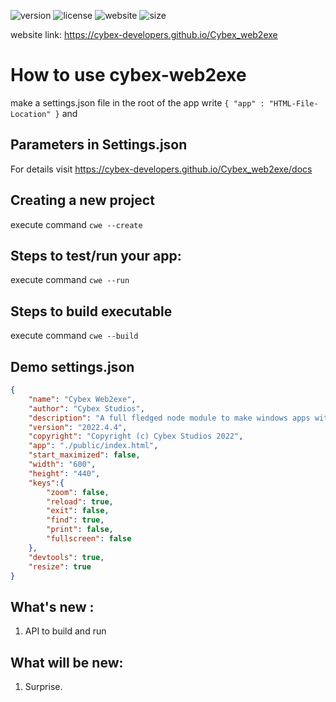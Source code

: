![version](https://img.shields.io/badge/release-2022.4.4-blue)
![license](https://img.shields.io/badge/license-MIT-orange)
![website](https://img.shields.io/badge/website-https%3A%2F%2Fcybex--developers.github.io%2FCybex__web2exe-blueviolet)
![size](https://img.shields.io/badge/executable%20size-30mb%20uncompressed-%2308f)

website link: https://cybex-developers.github.io/Cybex_web2exe

# How to use cybex-web2exe

make a settings.json file in the root of the app
write `{ "app" : "HTML-File-Location" }` and

## Parameters in Settings.json
For details visit https://cybex-developers.github.io/Cybex_web2exe/docs

## Creating a new project
execute command ```cwe --create```

## Steps to test/run your app:
execute command ```cwe --run```

## Steps to build executable
execute command ```cwe --build```

## Demo settings.json
```JSON
{
    "name": "Cybex Web2exe",
    "author": "Cybex Studios",
    "description": "A full fledged node module to make windows apps with web technologies like HTML, CSS, Javascript etc.",
    "version": "2022.4.4",
    "copyright": "Copyright (c) Cybex Studios 2022",
    "app": "./public/index.html",
    "start_maximized": false,
    "width": "600",
    "height": "440",
    "keys":{
        "zoom": false,
        "reload": true,
        "exit": false,
        "find": true,
        "print": false,
        "fullscreen": false
    },
    "devtools": true,
    "resize": true
}
```

## What's new :
1. API to build and run

## What will be new:
1. Surprise.